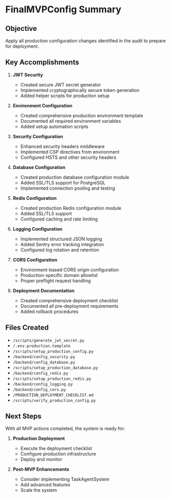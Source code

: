 # FinalMVPConfig Summary

## Objective
Apply all production configuration changes identified in the audit to prepare for deployment.

## Key Accomplishments

1. **JWT Security**
   - Created secure JWT secret generator
   - Implemented cryptographically secure token generation
   - Added helper scripts for production setup

2. **Environment Configuration**
   - Created comprehensive production environment template
   - Documented all required environment variables
   - Added setup automation scripts

3. **Security Configuration**
   - Enhanced security headers middleware
   - Implemented CSP directives from environment
   - Configured HSTS and other security headers

4. **Database Configuration**
   - Created production database configuration module
   - Added SSL/TLS support for PostgreSQL
   - Implemented connection pooling and testing

5. **Redis Configuration**
   - Created production Redis configuration module
   - Added SSL/TLS support
   - Configured caching and rate limiting

6. **Logging Configuration**
   - Implemented structured JSON logging
   - Added Sentry error tracking integration
   - Configured log rotation and retention

7. **CORS Configuration**
   - Environment-based CORS origin configuration
   - Production-specific domain allowlist
   - Proper preflight request handling

8. **Deployment Documentation**
   - Created comprehensive deployment checklist
   - Documented all pre-deployment requirements
   - Added rollback procedures

## Files Created

- `/scripts/generate_jwt_secret.py`
- `/.env.production.template`
- `/scripts/setup_production_config.py`
- `/backend/config_security.py`
- `/backend/config_database.py`
- `/scripts/setup_production_database.py`
- `/backend/config_redis.py`
- `/scripts/setup_production_redis.py`
- `/backend/config_logging.py`
- `/backend/config_cors.py`
- `/PRODUCTION_DEPLOYMENT_CHECKLIST.md`
- `/scripts/verify_production_config.py`

## Next Steps

With all MVP actions completed, the system is ready for:

1. **Production Deployment**
   - Execute the deployment checklist
   - Configure production infrastructure
   - Deploy and monitor

2. **Post-MVP Enhancements**
   - Consider implementing TaskAgentSystem
   - Add advanced features
   - Scale the system